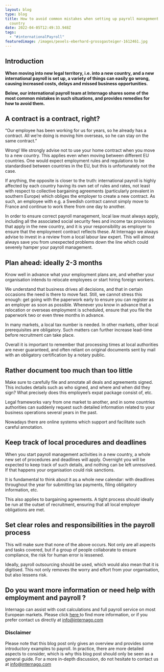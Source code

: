 ```yaml
---
layout: blog
type: blog
title: How to avoid common mistakes when setting up payroll management in a new
  country
date: 2022-04-05T12:49:33.948Z
tags:
  - "#internationalPayroll"
featuredimage: /images/pexels-eberhard-grossgasteiger-1612461.jpg
---
```

<!--StartFragment-->

## Introduction

**When moving into new legal territory, i.e. into a new country, and a new international payroll is set up, a variety of things can easily go wrong, causing increased costs, delays and missed business opportunities.** 

**Below, our international payroll team at Internago shares some of the most common mistakes in such situations, and provides remedies for how to avoid them.**

## A contract is a contract, right?

“Our employee has been working for us for years, so he already has a contract. All we’re doing is moving him overseas, so he can stay on the same contract.”

Wrong! We strongly advise not to use your home contract when you move to a new country. This applies even when moving between different EU countries. One would expect employment rules and regulations to be standardised between countries in the EU, but this is unfortunately not the case. 

If anything, the opposite is closer to the truth: international payroll is highly affected by each country having its own set of rules and rates, not least with respect to collective bargaining agreements (particularly prevalent in southern Europe) which obliges the employer to create a new contract. As such, an employee with e.g. a Swedish contract cannot simply move to France and continue to work there from one day to another.

In order to ensure correct payroll management, local law must always apply, including all the associated social security fees and income tax provisions that apply in the new country, and it is your responsibility as employer to ensure that the employment contract reflects these. At Internago we always advise to invest in a review from a local labour law expert. This will almost always save you from unexpected problems down the line which could severely hamper your payroll management. 

## Plan ahead: ideally 2-3 months

Know well in advance what your employment plans are, and whether your organisation intends to relocate employees or start hiring foreign workers. 

We understand that business drives all decisions, and that in certain occasions the need is there to move fast. Still, we cannot stress this enough: get going with the paperwork early to ensure you can register as an employer as soon as possible. Whenever you know in advance that a relocation or overseas employment is scheduled, ensure that you file the paperwork two or even three months in advance. 

In many markets, a local tax number is needed. In other markets, other local prerequisites are obligatory. Such matters can further increase lead-time before recruitment can take place.

Overall it is important to remember that processing times at local authorities are never guaranteed, and often reliant on original documents sent by mail with an obligatory certification by a notary public. 

## Rather document too much than too little

Make sure to carefully file and annotate all deals and agreements signed. This includes details such as who signed, and where and when did they sign? What precisely does this employee’s expat package consist of, etc. 

Legal frameworks vary from one market to another, and in some countries authorities can suddenly request such detailed information related to your business operations several years in the past. 

Nowadays there are online systems which support and facilitate such careful annotation. 

## Keep track of local procedures and deadlines

When you start payroll management activities in a new country, a whole new set of procedures and deadlines will apply. Overnight you will be expected to keep track of such details, and nothing can be left unresolved. If that happens your organisation could risk sanctions. 

It is fundamental to think about it as a whole new calendar: with deadlines throughout the year for submitting tax payments, filing obligatory information, etc. 

This also applies to bargaining agreements. A tight process should ideally be run at the outset of recruitment, ensuring that all local employer obligations are met. 

## Set clear roles and responsibilities in the payroll process

This will make sure that none of the above occurs. Not only are all aspects and tasks covered, but if a group of people collaborate to ensure compliance, the risk for human error is lessened.

Ideally, payroll outsourcing should be used, which would also mean that it is digitised. This not only removes the worry and effort from your organisation, but also lessens risk. 

## Do you want more information or need help with employment and payroll ?

Internago can assist with cost calculations and full payroll service on most European markets. Please click [here ](https://www.internago.com/our-services)to find more information, or if you prefer contact us directly at [info@internago.com](mailto:info@internago.com)

### Disclaimer

Please note that this blog post only gives an overview and provides some introductory examples to payroll. In practice, there are more detailed aspects to consider, which is why this blog post should only be seen as a general guide. For a more in-depth discussion, do not hesitate to contact us at [info@internago.com](mailto:info@internago.com) 

<!--EndFragment-->